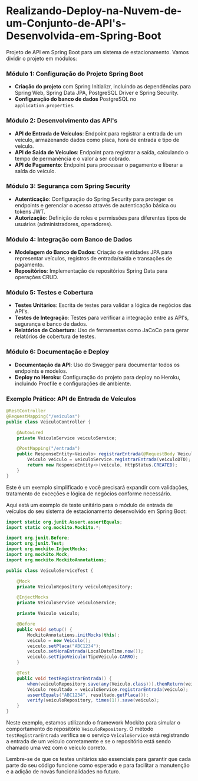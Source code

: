 # Realizando-Deploy-na-Nuvem-de-um-Conjunto-de-API's-Desenvolvida-em-Spring-Boot

Projeto de API em Spring Boot para um sistema de estacionamento. Vamos dividir o projeto em módulos:

### Módulo 1: Configuração do Projeto Spring Boot
- **Criação do projeto** com Spring Initializr, incluindo as dependências para Spring Web, Spring Data JPA, PostgreSQL Driver e Spring Security.
- **Configuração do banco de dados** PostgreSQL no `application.properties`.

### Módulo 2: Desenvolvimento das API's
- **API de Entrada de Veículos**: Endpoint para registrar a entrada de um veículo, armazenando dados como placa, hora de entrada e tipo de veículo.
- **API de Saída de Veículos**: Endpoint para registrar a saída, calculando o tempo de permanência e o valor a ser cobrado.
- **API de Pagamento**: Endpoint para processar o pagamento e liberar a saída do veículo.

### Módulo 3: Segurança com Spring Security
- **Autenticação**: Configuração do Spring Security para proteger os endpoints e gerenciar o acesso através de autenticação básica ou tokens JWT.
- **Autorização**: Definição de roles e permissões para diferentes tipos de usuários (administradores, operadores).

### Módulo 4: Integração com Banco de Dados
- **Modelagem do Banco de Dados**: Criação de entidades JPA para representar veículos, registros de entrada/saída e transações de pagamento.
- **Repositórios**: Implementação de repositórios Spring Data para operações CRUD.

### Módulo 5: Testes e Cobertura
- **Testes Unitários**: Escrita de testes para validar a lógica de negócios das API's.
- **Testes de Integração**: Testes para verificar a integração entre as API's, segurança e banco de dados.
- **Relatórios de Cobertura**: Uso de ferramentas como JaCoCo para gerar relatórios de cobertura de testes.

### Módulo 6: Documentação e Deploy
- **Documentação da API**: Uso do Swagger para documentar todos os endpoints e modelos.
- **Deploy no Heroku**: Configuração do projeto para deploy no Heroku, incluindo Procfile e configurações de ambiente.

### Exemplo Prático: API de Entrada de Veículos
```java
@RestController
@RequestMapping("/veiculos")
public class VeiculoController {

    @Autowired
    private VeiculoService veiculoService;

    @PostMapping("/entrada")
    public ResponseEntity<Veiculo> registrarEntrada(@RequestBody VeiculoDTO veiculoDTO) {
        Veiculo veiculo = veiculoService.registrarEntrada(veiculoDTO);
        return new ResponseEntity<>(veiculo, HttpStatus.CREATED);
    }
}
```

Este é um exemplo simplificado e você precisará expandir com validações, tratamento de exceções e lógica de negócios conforme necessário. 

Aqui está um exemplo de teste unitário para o módulo de entrada de veículos do seu sistema de estacionamento desenvolvido em Spring Boot:

```java
import static org.junit.Assert.assertEquals;
import static org.mockito.Mockito.*;

import org.junit.Before;
import org.junit.Test;
import org.mockito.InjectMocks;
import org.mockito.Mock;
import org.mockito.MockitoAnnotations;

public class VeiculoServiceTest {

    @Mock
    private VeiculoRepository veiculoRepository;

    @InjectMocks
    private VeiculoService veiculoService;

    private Veiculo veiculo;

    @Before
    public void setup() {
        MockitoAnnotations.initMocks(this);
        veiculo = new Veiculo();
        veiculo.setPlaca("ABC1234");
        veiculo.setHoraEntrada(LocalDateTime.now());
        veiculo.setTipoVeiculo(TipoVeiculo.CARRO);
    }

    @Test
    public void testRegistrarEntrada() {
        when(veiculoRepository.save(any(Veiculo.class))).thenReturn(veiculo);
        Veiculo resultado = veiculoService.registrarEntrada(veiculo);
        assertEquals("ABC1234", resultado.getPlaca());
        verify(veiculoRepository, times(1)).save(veiculo);
    }
}
```

Neste exemplo, estamos utilizando o framework Mockito para simular o comportamento do repositório `VeiculoRepository`. O método `testRegistrarEntrada` verifica se o serviço `VeiculoService` está registrando a entrada de um veículo corretamente e se o repositório está sendo chamado uma vez com o veículo correto.

Lembre-se de que os testes unitários são essenciais para garantir que cada parte do seu código funcione como esperado e para facilitar a manutenção e a adição de novas funcionalidades no futuro.
